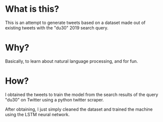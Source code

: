 # What is this?
This is an attempt to generate tweets based on a dataset made out of existing tweets with the "du30" 2019 search query.

# Why?
Basically, to learn about natural language processing, and for fun.

# How?
I obtained the tweets to train the model from the search results of the query "du30" on Twitter using a python twitter scraper.

After obtaining, I just simply cleaned the dataset and trained the machine using the LSTM neural network.